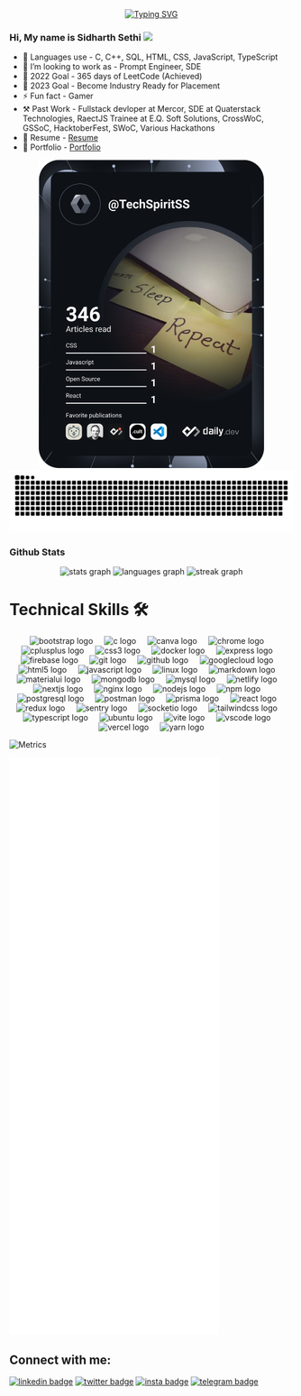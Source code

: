 <div align="center">
  <a href="https://git.io/typing-svg"><img src="https://readme-typing-svg.demolab.com?font=Fira+Code&pause=1000&center=true&vCenter=true&width=450&lines=Sidharth+Sethi;TechSpiritSS" alt="Typing SVG" /></a>
</div>

### Hi, My name is Sidharth Sethi <img src="https://media.giphy.com/media/hvRJCLFzcasrR4ia7z/giphy.gif" width="25px">

<!-- - 🔭 I’m currently working as - SDE at Quaterstack Technologies   -->
- 🌱 Languages use - C, C++, SQL, HTML, CSS, JavaScript, TypeScript
- 👯 I’m looking to work as - Prompt Engineer, SDE
- 🥅 2022 Goal - 365 days of LeetCode (Achieved)
- 🥅 2023 Goal - Become Industry Ready for Placement
- ⚡ Fun fact - Gamer
- ⚒ Past Work - Fullstack devloper at Mercor, SDE at Quaterstack Technologies, RaectJS Trainee at E.Q. Soft Solutions, CrossWoC, GSSoC, HacktoberFest, SWoC, Various Hackathons
- 📃 Resume - [Resume](https://drive.google.com/file/d/1du0xSgEP2WlVehaNrITie-1tx_bCX8Uq/view?usp=share_link)
- 💼 Portfolio - [Portfolio](https://techspiritss.github.io/Terminal-Portfolio/)

<div align="center">
  <a href="https://app.daily.dev/DailyDevTips"><img src="https://github.com/TechSpiritSS/TechSpiritSS/blob/main/devcard.svg" width="400" alt="Sidharth Sethi's Dev Card"/></a>
  <img src="https://raw.githubusercontent.com/techspiritss/techspiritss/output/snake.svg" alt="Snake animation" />
</div>

<h3>Github Stats</h3>

<div align="center">
  <img src="https://github-readme-stats.vercel.app/api?username=techspiritss&hide_title=false&hide_rank=false&show_icons=true&include_all_commits=true&count_private=true&disable_animations=false&theme=tokyonight&locale=en&hide_border=false&order=1" height="150" alt="stats graph"  />
  <img src="https://github-readme-stats.vercel.app/api/top-langs?username=techspiritss&locale=en&hide_title=false&layout=compact&card_width=320&langs_count=5&theme=tokyonight&hide_border=false&order=2" height="150" alt="languages graph"  />
  <img src="https://streak-stats.demolab.com?user=techspiritss&locale=en&mode=daily&theme=tokyonight&hide_border=false&border_radius=5&order=3" height="150" alt="streak graph"  />
</div>

<h1>Technical Skills 🛠</h1>

<div align="center">
  <img src="https://cdn.jsdelivr.net/gh/devicons/devicon/icons/bootstrap/bootstrap-original.svg" height="40" alt="bootstrap logo"  />
  <img width="12" />
  <img src="https://cdn.jsdelivr.net/gh/devicons/devicon/icons/c/c-original.svg" height="40" alt="c logo"  />
  <img width="12" />
  <img src="https://cdn.jsdelivr.net/gh/devicons/devicon/icons/canva/canva-original.svg" height="40" alt="canva logo"  />
  <img width="12" />
  <img src="https://cdn.jsdelivr.net/gh/devicons/devicon/icons/chrome/chrome-original.svg" height="40" alt="chrome logo"  />
  <img width="12" />
  <img src="https://cdn.jsdelivr.net/gh/devicons/devicon/icons/cplusplus/cplusplus-original.svg" height="40" alt="cplusplus logo"  />
  <img width="12" />
  <img src="https://cdn.jsdelivr.net/gh/devicons/devicon/icons/css3/css3-original.svg" height="40" alt="css3 logo"  />
  <img width="12" />
  <img src="https://cdn.simpleicons.org/docker/2496ED" height="40" alt="docker logo"  />
  <img width="12" />
  <img src="https://skillicons.dev/icons?i=express" height="40" alt="express logo"  />
  <img width="12" />
  <img src="https://cdn.simpleicons.org/firebase/FFCA28" height="40" alt="firebase logo"  />
  <img width="12" />
  <img src="https://cdn.simpleicons.org/git/F05032" height="40" alt="git logo"  />
  <img width="12" />
  <img src="https://skillicons.dev/icons?i=github" height="40" alt="github logo"  />
  <img width="12" />
  <img src="https://cdn.jsdelivr.net/gh/devicons/devicon/icons/googlecloud/googlecloud-original.svg" height="40" alt="googlecloud logo"  />
  <img width="12" />
  <img src="https://cdn.jsdelivr.net/gh/devicons/devicon/icons/html5/html5-original.svg" height="40" alt="html5 logo"  />
  <img width="12" />
  <img src="https://cdn.simpleicons.org/javascript/F7DF1E" height="40" alt="javascript logo"  />
  <img width="12" />
  <img src="https://cdn.jsdelivr.net/gh/devicons/devicon/icons/linux/linux-original.svg" height="40" alt="linux logo"  />
  <img width="12" />
  <img src="https://skillicons.dev/icons?i=md" height="40" alt="markdown logo"  />
  <img width="12" />
  <img src="https://cdn.simpleicons.org/mui/007FFF" height="40" alt="materialui logo"  />
  <img width="12" />
  <img src="https://cdn.simpleicons.org/mongodb/47A248" height="40" alt="mongodb logo"  />
  <img width="12" />
  <img src="https://cdn.simpleicons.org/mysql/4479A1" height="40" alt="mysql logo"  />
  <img width="12" />
  <img src="https://skillicons.dev/icons?i=netlify" height="40" alt="netlify logo"  />
  <img width="12" />
  <img src="https://skillicons.dev/icons?i=nextjs" height="40" alt="nextjs logo"  />
  <img width="12" />
  <img src="https://cdn.simpleicons.org/nginx/009639" height="40" alt="nginx logo"  />
  <img width="12" />
  <img src="https://cdn.jsdelivr.net/gh/devicons/devicon/icons/nodejs/nodejs-original.svg" height="40" alt="nodejs logo"  />
  <img width="12" />
  <img src="https://cdn.jsdelivr.net/gh/devicons/devicon/icons/npm/npm-original-wordmark.svg" height="40" alt="npm logo"  />
  <img width="12" />
  <img src="https://cdn.jsdelivr.net/gh/devicons/devicon/icons/postgresql/postgresql-original.svg" height="40" alt="postgresql logo"  />
  <img width="12" />
  <img src="https://cdn.simpleicons.org/postman/FF6C37" height="40" alt="postman logo"  />
  <img width="12" />
  <img src="https://cdn.simpleicons.org/prisma/2D3748" height="40" alt="prisma logo"  />
  <img width="12" />
  <img src="https://cdn.simpleicons.org/react/61DAFB" height="40" alt="react logo"  />
  <img width="12" />
  <img src="https://cdn.simpleicons.org/redux/764ABC" height="40" alt="redux logo"  />
  <img width="12" />
  <img src="https://cdn.simpleicons.org/sentry/362D59" height="40" alt="sentry logo"  />
  <img width="12" />
  <img src="https://cdn.jsdelivr.net/gh/devicons/devicon/icons/socketio/socketio-original.svg" height="40" alt="socketio logo"  />
  <img width="12" />
  <img src="https://cdn.simpleicons.org/tailwindcss/06B6D4" height="40" alt="tailwindcss logo"  />
  <img width="12" />
  <img src="https://cdn.jsdelivr.net/gh/devicons/devicon/icons/typescript/typescript-original.svg" height="40" alt="typescript logo"  />
  <img width="12" />
  <img src="https://cdn.simpleicons.org/ubuntu/E95420" height="40" alt="ubuntu logo"  />
  <img width="12" />
  <img src="https://cdn.simpleicons.org/vite/646CFF" height="40" alt="vite logo"  />
  <img width="12" />
  <img src="https://cdn.jsdelivr.net/gh/devicons/devicon/icons/vscode/vscode-original.svg" height="40" alt="vscode logo"  />
  <img width="12" />
  <img src="https://cdn.simpleicons.org/vercel/000000" height="40" alt="vercel logo"  />
  <img width="12" />
  <img src="https://cdn.simpleicons.org/yarn/2C8EBB" height="40" alt="yarn logo"  />
</div>


![Metrics](https://metrics.lecoq.io/TechSpiritSS?template=classic&commits.authoring=sidharth.sherry%40gmail.com%2C%20TechSpiritSS&isocalendar=1&languages=1&lines=1&achievements=1&pagespeed=1&notable=1&activity=1&isocalendar.duration=half-year&languages.limit=8&languages.sections=most-used&languages.colors=github&languages.threshold=0%25&languages.indepth=false&languages.categories=markup%2C%20programming&languages.recent.categories=markup%2C%20programming&languages.recent.load=300&languages.recent.days=14&activity.limit=5&activity.load=300&activity.days=14&activity.filter=all&activity.visibility=all&activity.timestamps=false&achievements.threshold=C&achievements.secrets=true&achievements.display=detailed&achievements.limit=0&notable.repositories=false&pagespeed.url=https%3A%2F%2Fgithub.com%2FTechSpiritSS&pagespeed.detailed=false&pagespeed.screenshot=false&config.timezone=Asia%2FCalcutta)

![Metrics](/github-metrics.svg)

## Connect with me:

[![linkedin badge](https://img.shields.io/badge/Sidharth_Sethi-30302f?style=flat&logo=linkedin)](https://www.linkedin.com/in/sidharthsethiss)
[![twitter badge](https://img.shields.io/badge/TechSpiritSS-30302f?style=flat&logo=twitter)](https://twitter.com/TechSpiritSS)
[![insta badge](https://img.shields.io/badge/TechSpiritSS-30302f?style=flat&logo=instagram)](https://instagram.com/TechSpiritSS)
[![telegram badge](https://img.shields.io/badge/TechSpiritSS-30302f?style=flat&logo=telegram)](https://t.me/TechSpiritSS)
